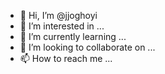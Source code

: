 - 👋 Hi, I’m @jjoghoyi
- 👀 I’m interested in ...
- 🌱 I’m currently learning ...
- 💞️ I’m looking to collaborate on ...
- 📫 How to reach me ...

<!---
jjoghoyi/jjoghoyi is a ✨ special ✨ repository because its `README.md` (this file) appears on your GitHub profile.
You can click the Preview link to take a look at your changes.
--->
